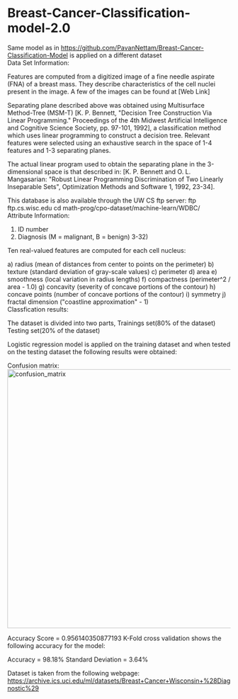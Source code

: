 # Breast-Cancer-Classification-model-2.0
Same model as in https://github.com/PavanNettam/Breast-Cancer-Classification-Model is applied on a different dataset<br>
Data Set Information:

Features are computed from a digitized image of a fine needle aspirate (FNA) of a breast mass. They describe characteristics of the cell nuclei present in the image. A few of the images can be found at [Web Link] 

Separating plane described above was obtained using Multisurface Method-Tree (MSM-T) [K. P. Bennett, "Decision Tree Construction Via Linear Programming." Proceedings of the 4th Midwest Artificial Intelligence and Cognitive Science Society, pp. 97-101, 1992], a classification method which uses linear programming to construct a decision tree. Relevant features were selected using an exhaustive search in the space of 1-4 features and 1-3 separating planes. 

The actual linear program used to obtain the separating plane in the 3-dimensional space is that described in: [K. P. Bennett and O. L. Mangasarian: "Robust Linear Programming Discrimination of Two Linearly Inseparable Sets", Optimization Methods and Software 1, 1992, 23-34]. 

This database is also available through the UW CS ftp server: 
ftp ftp.cs.wisc.edu 
cd math-prog/cpo-dataset/machine-learn/WDBC/
<br>
Attribute Information:

1) ID number 
2) Diagnosis (M = malignant, B = benign) 
3-32) 

Ten real-valued features are computed for each cell nucleus: 

a) radius (mean of distances from center to points on the perimeter) 
b) texture (standard deviation of gray-scale values) 
c) perimeter 
d) area 
e) smoothness (local variation in radius lengths) 
f) compactness (perimeter^2 / area - 1.0) 
g) concavity (severity of concave portions of the contour) 
h) concave points (number of concave portions of the contour) 
i) symmetry 
j) fractal dimension ("coastline approximation" - 1)
<br>
Classfication results:

The dataset is divided into two parts, Trainings set(80% of the dataset) Testing set(20% of the dataset)

Logistic regression model is applied on the training dataset and when tested on the testing dataset the following results were obtained:

Confusion matrix:<br>
<img width="585" alt="confusion_matrix" src="https://user-images.githubusercontent.com/79460453/152561898-f44bf5aa-9c39-417d-8317-6d9b8b43f820.png">

Accuracy Score = 0.956140350877193
K-Fold cross validation shows the following accuracy for the model:

Accuracy = 98.18% Standard Deviation = 3.64%

Dataset is taken from the following webpage:
https://archive.ics.uci.edu/ml/datasets/Breast+Cancer+Wisconsin+%28Diagnostic%29

